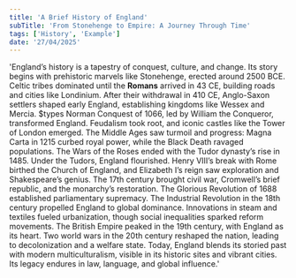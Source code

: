 ```yaml
---
title: 'A Brief History of England'
subTitle: 'From Stonehenge to Empire: A Journey Through Time'
tags: ['History', 'Example']
date: '27/04/2025'
---
```


'England’s history is a tapestry of conquest, culture, and change. Its story begins with prehistoric marvels like Stonehenge, erected around 2500 BCE. Celtic tribes dominated until the **Romans** arrived in 43 CE, building roads and cities like Londinium. After their withdrawal in 410 CE, Anglo-Saxon settlers shaped early England, establishing kingdoms like Wessex and Mercia. $types Norman Conquest of 1066, led by William the Conqueror, transformed England. Feudalism took root, and iconic castles like the Tower of London emerged. The Middle Ages saw turmoil and progress: Magna Carta in 1215 curbed royal power, while the Black Death ravaged populations. The Wars of the Roses ended with the Tudor dynasty’s rise in 1485. Under the Tudors, England flourished. Henry VIII’s break with Rome birthed the Church of England, and Elizabeth I’s reign saw exploration and Shakespeare’s genius. The 17th century brought civil war, Cromwell’s brief republic, and the monarchy’s restoration. The Glorious Revolution of 1688 established parliamentary supremacy. The Industrial Revolution in the 18th century propelled England to global dominance. Innovations in steam and textiles fueled urbanization, though social inequalities sparked reform movements. The British Empire peaked in the 19th century, with England as its heart. Two world wars in the 20th century reshaped the nation, leading to decolonization and a welfare state. Today, England blends its storied past with modern multiculturalism, visible in its historic sites and vibrant cities. Its legacy endures in law, language, and global influence.'
